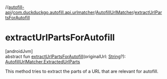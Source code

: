 //[autofill-api](../../../index.md)/[com.duckduckgo.autofill.api.urlmatcher](../index.md)/[AutofillUrlMatcher](index.md)/[extractUrlPartsForAutofill](extract-url-parts-for-autofill.md)

# extractUrlPartsForAutofill

[androidJvm]\
abstract fun [extractUrlPartsForAutofill](extract-url-parts-for-autofill.md)(originalUrl: [String](https://kotlinlang.org/api/latest/jvm/stdlib/kotlin/-string/index.html)?): [AutofillUrlMatcher.ExtractedUrlParts](-extracted-url-parts/index.md)

This method tries to extract the parts of a URL that are relevant for autofill.
